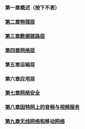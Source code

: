 ### 第一章概述（按下不表）
### [第二章物理层](https://www.mubucm.com/doc/7XrSgDeP-Fx)
### [第三章数据链路层](https://www.mubucm.com/doc/3VAooX_KtVx)
### [第四章网络层](https://www.mubucm.com/doc/5BCsX_pApFx)
### 第五章运输层
### 第六章应用层
### [第七章网络安全](https://www.mubucm.com/doc/60EXuMeQwFx)
### [第八章因特网上的音频与视频服务](https://www.mubucm.com/doc/Kx3ziupBFx)
### [第九章无线网络和移动网络](https://www.mubucm.com/doc/3nZbBUqD1Vx)
